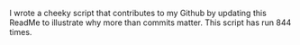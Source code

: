 I wrote a cheeky script that contributes to my Github by updating this ReadMe to illustrate why more than commits matter. This script has run 844 times.